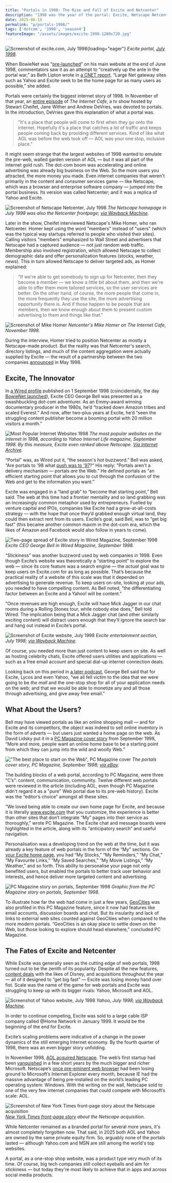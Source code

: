 ```yaml
---
title: "Portals in 1998: The Rise and Fall of Excite and Netcenter"
description: "1998 was the year of the portal: Excite, Netscape Netcenter, Yahoo, AOL, MSN and others all competing for eyeballs and trying to be sticky. But with so many portals, some inevitably failed."
date: 2025-06-18
permalink: "p/portals-1998/"
tags: ['dotcom', '1998', 'season4']
featureImage: "/assets/images/excite-1998-1280x720.jpg"
---
```


![Screenshot of excite.com, July 1998](/assets/images/excite-1998-1280x720.jpg){loading="eager"}
*Excite portal, [July 1998](https://web.archive.org/web/19980703072349/http://www01.excite.com/).*

When BowieNet was “[pre-launched](https://www.bowiewonderworld.com/bowienews/news0698.htm)” on his main website at the end of June 1998, commentators saw it as an attempt to “creatively up the ante in the portal war,”⁠ as Beth Lipton wrote in [a CNET report](https://groups.google.com/g/alt.fan.david-bowie/c/2yVRd97sdyY/m/9fWX__AWT0IJ). “Large Net gateway sites such as Yahoo and Excite seek to be the home page for as many users as possible,” she added.

Portals were certainly the biggest internet story of 1998. In November of that year, an [entire episode](https://archive.org/details/Portals98) of *The Internet Cafe*, a tv show hosted by Stewart Cheifet, Jane Wither and Andrew DeVries, was devoted to portals. In the introduction, DeVries gave this explanation of what a portal was.

> "It's a place that people will come to first when they go onto the internet. Hopefully it's a place that catches a lot of traffic and keeps people coming back by providing different services. Kind of like what AOL was before the web took off — AOL was your one stop, inclusive place." 

It might seem strange that the largest websites of 1998 wanted to emulate the pre-web, walled garden version of AOL — but it was all part of the internet gold rush. The dot-com boom was accelerating and online advertising was already big business on the Web. So the more users you attracted, the more money you made. Even internet companies that weren't primarily in the content and consumer services game — like Netscape, which was a browser and enterprise software company — jumped into the portal business. Its version was called Netcenter; and it was a replica of Yahoo and Excite.

![Screenshot of Netscape Netcenter, July 1998](/assets/images/netscape-netcenter-july1998.jpg)
*The Netscape homepage in July 1998 was also the Netcenter frontpage; [via Wayback Machine](https://web.archive.org/web/19980704213502/http://www.netscape.com/).*

Later in the show, Cheifet interviewed Netscape's Mike Homer, who ran Netcenter. Homer kept using the word "members" instead of "users" (which was the typical way startups referred to people who visited their sites). Calling visitors "members" emphasized to Wall Street and advertisers that Netscape had a captured audience — not just random web traffic. Membership also involved registration, which allowed Netscape to collect demographic data and offer personalization features (stocks, weather, news). This in turn allowed Netscape to deliver targeted ads, as Homer explained:

> "If we're able to get somebody to sign up for Netcenter, then they become a member — we know a little bit about them, and then we're able to offer them more tailored services, so the user services are better. On the other hand, of course, the more people that come in, the more frequently they use the site, the more advertising opportunity there is. And if those happen to be people that are members, then we know enough about them to present custom advertising to them and things like that."

![Screenshot of Mike Homer](/assets/images/netcenter-mike-homer-1998.jpg)
*Netcenter's Mike Homer on The Internet Cafe, November 1998.*

During the interview, Homer tried to position Netcenter as mostly a Netscape-made product. But the reality was that Netcenter's search, directory listings, and much of the content aggregation were actually supplied by Excite — the result of a partnership between the two companies [announced](https://money.cnn.com/1998/05/04/technology/netscape/) in May 1998.

## Excite, The Innovator

In [a Wired profile](https://www.wired.com/1998/09/bell-2/) published on 1 September 1998 (coincidentally, the day [BowieNet launched](/p/bowienet-the-inside-story/)), Excite CEO George Bell was presented as a swashbuckling dot-com adventurer. As an Emmy-award winning documentary producer in the 1980s, he’d “tracked down Amazon tribes and scaled Everest.” And now, after two-plus years at Excite, he’d “seen the struggling content publisher become a booming portal with 20 million visitors a month.”

![Most Popular Internet Websites 1998](/assets/images/yahoo-internetlife-top-websites-1998.jpg)
*The most popular websites on the internet in 1998, according to Yahoo Internet Life magazine, September 1998. By this measure, Excite even ranked above Netscape. [Via Internet Archive](https://archive.org/details/MostPopularWebsites1998).* 

“Portal” was, as Wired put it, “the season's hot buzzword.” Bell was asked, “Are portals to '98 what [push was to '97](https://cybercultural.com/p/internet-1997/)?” His reply: “Portals aren't a delivery mechanism — portals *are* the Web.” He defined portals as “an efficient starting point that allows you to cut through the confusion of the Web and get to the information you want.”

Excite was engaged in a “land grab” to “become that starting point,” Bell said. The web at this time had a frontier mentality and so land grabbing was an increasingly common metaphor used by entrepreneurs. Fuelled by venture capital and IPOs, companies like Excite had a grow-at-all-costs strategy — with the hope that once they’d grabbed enough virtual land, they could then extract rent from its users. Excite’s goal, said Bell, was to “get big fast” (this became another common maxim in the dot-com era, which the likes of Amazon and Facebook would also follow in years to come).

![Two-page spread of Excite story in Wired Magazine, September 1998](/assets/images/wired-sep1998-excite-story.jpg)
*Excite CEO George Bell in Wired Magazine, September 1998.*

“Stickiness” was another buzzword used by web companies in 1998. Even though Excite’s website was theoretically a “starting point” to explore the web — since its core feature was a search engine — the *actual* goal was to keep users on Excite.com for as long as possible. That’s because the practical reality of a website of this scale was that it depended on advertising to generate revenue. To keep users on-site, looking at your ads, you needed to have compelling content. As Bell noted, “the differentiating factor between an Excite and a Yahoo! will be content.”

“Once revenues are high enough, Excite will have Mick Jagger in our chat rooms during a Rolling Stones tour, while nobody else does,” Bell told Wired. The implication being that a Mick Jagger chat (and other similarly exciting content) will distract users enough that they’ll ignore the search bar and hang out instead in Excite’s portal.

![Screenshot of Excite website, July 1998](/assets/images/excite-entertainment-july1998b.jpg)
*Excite entertainment section, July 1998; [via Wayback Machine](https://web.archive.org/web/19980703075833/excite.com/entertainment/).*

Of course, you needed more than just content to keep users on site. As well as hosting celebrity chats, Excite offered users utilities and applications — such as a free email account and special dial-up internet connection deals. 

Looking back on this period in [a later podcast](https://www.internethistorypodcast.com/2014/11/excite-ceo-george-bell/), George Bell said that for Excite, Lycos and even Yahoo, “we all fell victim to the idea that we were going to be *the mall* and the one-stop shop for all of your application needs on the web; and that we would be able to monetize any and all those through advertising, and give away free email.”

## What About the Users?

Bell may have viewed portals as like an online shopping mall — and for Excite and its competitors, the object was indeed to sell online inventory in the form of adverts — but users just wanted a home page on the web. As David Lidsky put it in a [PC Magazine cover story](https://books.google.co.uk/books?id=sdGz21L4yuAC&printsec=frontcover&source=gbs_ge_summary_r&cad=0#v=onepage&q&f=false) from September 1998, “More and more, people want an online home base to be a starting point from which they can jump into the wild and woolly Web.”

!["The best place to start on the Web", PC Magazine cover](/assets/images/pcmag-portals-cover-1998.jpg)
*The portals cover story, PC Magazine, September 1998; [via eBay](https://www.ebay.co.uk/itm/364180733000).*

The building blocks of a web portal, according to PC Magazine, were three “C’s”: content, communication, community. Twelve different web portals were reviewed in the article (including AOL, even though PC Magazine didn't regard it as a "pure" Web portal due to its pre-web history). Excite was the “editor’s choice” amongst all these sites. 

“We loved being able to create our own home page for Excite, and because it is literally www.excite.com that you customize, the experience is better than other sites that don’t integrate “My” pages into their service as thoroughly,” wrote PC Magazine. The Excite chat and message boards were highlighted in the article, along with its “anticipatory search” and useful navigation.

Personalisation was a developing trend on the web at the time, but it was already a key feature of web portals in the form of the “My” sections. On [your Excite home page](https://web.archive.org/web/19980711014256/http://excite.com/), you had “My Stocks,” “My Reminders,” “My Chat,” “My Favourite Links,” “My Saved Searches,” “My Movie Listings,” “My Weather,” and so forth. This ability to personalise your page not only benefited users, but enabled the portals to better track user behavior and interests, and hence deliver more targeted content and advertising.

![PC Magazine story on portals, September 1998](/assets/images/pcmag-portals-story-1998.jpg)
*Graphic from the PC Magazine story on portals, September 1998.*

To illustrate how far the web had come in just a few years, [GeoCities](/p/geocities-1995/) was also profiled in this PC Magazine feature, since it now had features like email accounts, discussion boards and chat. But its insularity and lack of links to external web sites counted against GeoCities when compared to the more modern portals. “GeoCities is an okay place to settle down on the Web, but those looking to explore should head elsewhere,” concluded PC Magazine.

## The Fates of Excite and Netcenter

While Excite was generally seen as the cutting edge of web portals, 1998 turned out to be the zenith of its popularity. Despite all the new features, [content deals](https://www.wired.com/1998/06/excite-disney-content-agreement/) with the likes of Disney, and acquisitions throughout the year — all of it designed to “get big fast” — Excite was losing money hand over fist. Scale was the name of the game for web portals and Excite was struggling to keep up with its bigger rivals: Yahoo, Microsoft and AOL.

![Screenshot of Yahoo website, July 1998](/assets/images/yahoo-july1998.jpg)
*Yahoo, July 1998; [via Wayback Machine](https://web.archive.org/web/19980704235350/http://www4.yahoo.com/).*

In order to continue competing, Excite was sold to a large cable ISP company called @Home Network in January 1999. It would be the beginning of the end for Excite. 

Excite’s scaling problems were indicative of a change in the power dynamics of the still emerging Internet economy. By the fourth quarter of 1998, there was an even bigger story unfolding.

In November 1998, [AOL acquired Netscape](/p/1999-the-fall-of-netscape-and-the-rise-of-mozilla/). The web’s first startup had been [vanquished](/p/1998-mozilla-w3c-dom-wasp/) in a few short years by the much bigger and richer Microsoft. Netscape’s [once pre-eminent web browser](/p/netscape-1994/) had been losing ground to Microsoft’s Internet Explorer every month, because IE had the massive advantage of being pre-installed on the world’s leading PC operating system: Windows. With the writing on the wall, Netscape sold to one of the very few internet companies that could compete with Microsoft’s scale: AOL.

![Screenshot of New York Times front-page story about the Netscape acquisition](/assets/images/nytimes-aol-netscape-24nov1998.jpg)
*[New York Times front-page story](https://timesmachine.nytimes.com/timesmachine/1998/11/24/issue.html) about the Netscape acquisition.*

While Netcenter remained as a branded portal for several more years, it's almost completely forgotten now. That said, in 2025 both AOL and Yahoo are owned by the same private equity firm. So, arguably none of the portals lasted — although Yahoo.com and MSN are still among the world's top websites.

A portal, as a one-stop shop website, was a product type very much of its time. Of course, big tech companies still collect eyeballs and aim for stickiness — but today they're most likely to achieve that in apps and across social media products.